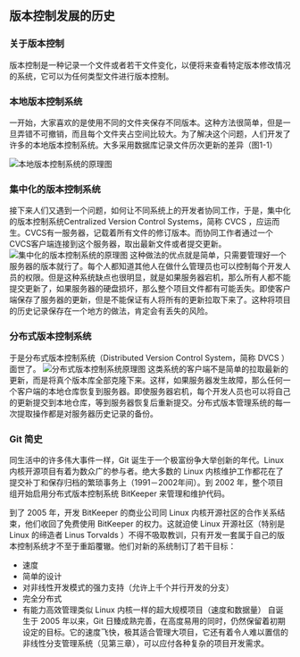 ## 版本控制发展的历史


### 关于版本控制
版本控制是一种记录一个文件或者若干文件变化，以便将来查看特定版本修改情况的系统，它可以为任何类型文件进行版本控制。

### 本地版本控制系统
一开始，大家喜欢的是使用不同的文件夹保存不同版本。这种方法很简单，但是一旦弄错不可撤销，而且每个文件夹占空间比较大。为了解决这个问题，人们开发了许多的本地版本控制系统。大多采用数据库记录文件历次更新的差异（图1-1）

![本地版本控制系统的原理图](../image/git/git_local_vcontrol.png)


### 集中化的版本控制系统
接下来人们又遇到一个问题，如何让不同系统上的开发者协同工作，于是，集中化的版本控制系统Centralized Version Control Systems，简称 CVCS ，应运而生。CVCS有一服务器，记载着所有文件的修订版本。而协同工作者通过一个CVCS客户端连接到这个服务器，取出最新文件或者提交更新。
![集中化的版本控制系统的原理图](../image/git/git_cvcs.png)
这种做法的优点就是简单，只需要管理好一个服务器的版本就行了。每个人都知道其他人在做什么管理员也可以控制每个开发人员的权限。但是这种系统缺点也很明显，就是如果服务器宕机，那么所有人都不能提交更新了，如果服务器的硬盘损坏，那么整个项目文件都有可能丢失。即使客户端保存了服务器的更新，但是不能保证有人将所有的更新拉取下来了。这种将项目的历史记录保存在一个地方的做法，肯定会有丢失的风险。


### 分布式版本控制系统
于是分布式版本控制系统（Distributed Version Control System，简称 DVCS ）面世了。
![分布式版本控制系统原理图](../image/git/git_version.png)
这类系统的客户端不是简单的拉取最新的更新，而是将真个版本库全部克隆下来。这样，如果服务器发生故障，那么任何一个客户端的本地仓库恢复到服务器。即使服务器宕机，每个开发人员也可以将自己的更新提交到本地仓库，等到服务器恢复后重新提交。分布式版本管理系统的每一次提取操作都是对服务器历史记录的备份。

### Git 简史
同生活中的许多伟大事件一样，Git 诞生于一个极富纷争大举创新的年代。Linux 内核开源项目有着为数众广的参与者。绝大多数的 Linux 内核维护工作都花在了提交补丁和保存归档的繁琐事务上（1991－2002年间）。到 2002 年，整个项目组开始启用分布式版本控制系统 BitKeeper 来管理和维护代码。

到了 2005 年，开发 BitKeeper 的商业公司同 Linux 内核开源社区的合作关系结束，他们收回了免费使用 BitKeeper 的权力。这就迫使 Linux 开源社区（特别是 Linux 的缔造者 Linus Torvalds ）不得不吸取教训，只有开发一套属于自己的版本控制系统才不至于重蹈覆辙。他们对新的系统制订了若干目标：

- 速度
- 简单的设计
- 对非线性开发模式的强力支持（允许上千个并行开发的分支）
- 完全分布式
- 有能力高效管理类似 Linux 内核一样的超大规模项目（速度和数据量）
自诞生于 2005 年以来，Git 日臻成熟完善，在高度易用的同时，仍然保留着初期设定的目标。它的速度飞快，极其适合管理大项目，它还有着令人难以置信的非线性分支管理系统（见第三章），可以应付各种复杂的项目开发需求。
